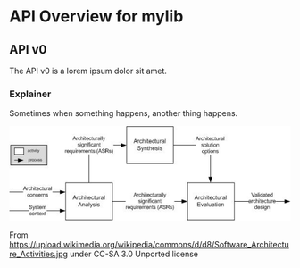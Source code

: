 # API Overview for mylib

## API v0

The API v0 is a lorem ipsum dolor sit amet.

### Explainer

Sometimes when something happens, another thing happens.

![architecture diagram](./Software_Architecture_Activities.jpg)

From https://upload.wikimedia.org/wikipedia/commons/d/d8/Software_Architecture_Activities.jpg under CC-SA 3.0 Unported license